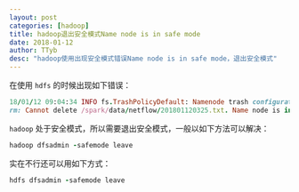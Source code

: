 ```yaml
---
layout: post
categories: [hadoop]
title: hadoop退出安全模式Name node is in safe mode
date: 2018-01-12
author: TTyb
desc: "hadoop使用出现安全模式错误Name node is in safe mode，退出安全模式"
---
```


在使用 `hdfs` 的时候出现如下错误：

~~~ruby
18/01/12 09:04:34 INFO fs.TrashPolicyDefault: Namenode trash configuration: Deletion interval = 0 minutes, Emptier interval = 0 minutes.
rm: Cannot delete /spark/data/netflow/201801120325.txt. Name node is in safe mode.
~~~

`hadoop` 处于安全模式，所以需要退出安全模式，一般以如下方法可以解决：

~~~ruby
hadoop dfsadmin -safemode leave
~~~

实在不行还可以用如下方式：

~~~ruby
hdfs dfsadmin -safemode leave
~~~